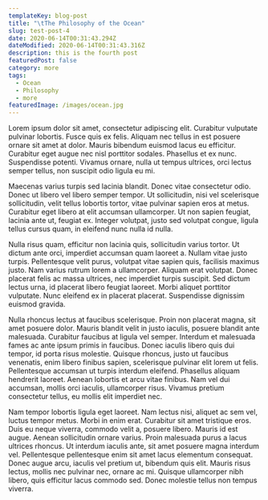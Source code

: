 ```yaml
---
templateKey: blog-post
title: "\tThe Philosophy of the Ocean"
slug: test-post-4
date: 2020-06-14T00:31:43.294Z
dateModified: 2020-06-14T00:31:43.316Z
description: this is the fourth post
featuredPost: false
category: more
tags:
  - Ocean
  - Philosophy
  - more
featuredImage: /images/ocean.jpg
---
```

<!--StartFragment-->

Lorem ipsum dolor sit amet, consectetur adipiscing elit. Curabitur vulputate pulvinar lobortis. Fusce quis ex felis. Aliquam nec tellus in est posuere ornare sit amet at dolor. Mauris bibendum euismod lacus eu efficitur. Curabitur eget augue nec nisl porttitor sodales. Phasellus et ex nunc. Suspendisse potenti. Vivamus ornare, nulla ut tempus ultrices, orci lectus semper tellus, non suscipit odio ligula eu mi.

Maecenas varius turpis sed lacinia blandit. Donec vitae consectetur odio. Donec ut libero vel libero semper tempor. Ut sollicitudin, nisi vel scelerisque sollicitudin, velit tellus lobortis tortor, vitae pulvinar sapien eros at metus. Curabitur eget libero at elit accumsan ullamcorper. Ut non sapien feugiat, lacinia ante ut, feugiat ex. Integer volutpat, justo sed volutpat congue, ligula tellus cursus quam, in eleifend nunc nulla id nulla.

Nulla risus quam, efficitur non lacinia quis, sollicitudin varius tortor. Ut dictum ante orci, imperdiet accumsan quam laoreet a. Nullam vitae justo turpis. Pellentesque velit purus, volutpat vitae sapien quis, facilisis maximus justo. Nam varius rutrum lorem a ullamcorper. Aliquam erat volutpat. Donec placerat felis ac massa ultrices, nec imperdiet turpis suscipit. Sed dictum lectus urna, id placerat libero feugiat laoreet. Morbi aliquet porttitor vulputate. Nunc eleifend ex in placerat placerat. Suspendisse dignissim euismod gravida.

Nulla rhoncus lectus at faucibus scelerisque. Proin non placerat magna, sit amet posuere dolor. Mauris blandit velit in justo iaculis, posuere blandit ante malesuada. Curabitur faucibus at ligula vel semper. Interdum et malesuada fames ac ante ipsum primis in faucibus. Donec iaculis libero quis dui tempor, id porta risus molestie. Quisque rhoncus, justo ut faucibus venenatis, enim libero finibus sapien, scelerisque pulvinar elit lorem ut felis. Pellentesque accumsan ut turpis interdum eleifend. Phasellus aliquam hendrerit laoreet. Aenean lobortis et arcu vitae finibus. Nam vel dui accumsan, mollis orci iaculis, ullamcorper risus. Vivamus pretium consectetur tellus, eu mollis elit imperdiet nec.

Nam tempor lobortis ligula eget laoreet. Nam lectus nisi, aliquet ac sem vel, luctus tempor metus. Morbi in enim erat. Curabitur sit amet tristique eros. Duis eu neque viverra, commodo velit a, posuere libero. Mauris id est augue. Aenean sollicitudin ornare varius. Proin malesuada purus a lacus ultrices rhoncus. Ut interdum iaculis ante, sit amet posuere magna interdum vel. Pellentesque pellentesque enim sit amet lacus elementum consequat. Donec augue arcu, iaculis vel pretium ut, bibendum quis elit. Mauris risus lectus, mollis nec pulvinar nec, ornare ac mi. Quisque ullamcorper nibh libero, quis efficitur lacus commodo sed. Donec molestie tellus non tempus viverra.

<!--EndFragment-->